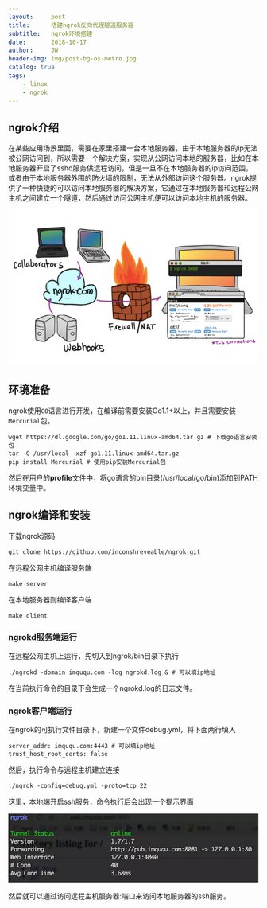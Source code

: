 ```yaml
---
layout:     post
title:      搭建ngrok反向代理隧道服务器
subtitle:   ngrok环境搭建
date:       2018-10-17
author:     JW
header-img: img/post-bg-os-metro.jpg
catalog: true
tags:
    - linux 
    - ngrok 
---
```


## ngrok介绍

在某些应用场景里面，需要在家里搭建一台本地服务器，由于本地服务器的ip无法被公网访问到，所以需要一个解决方案，实现从公网访问本地的服务器，比如在本地服务器开启了sshd服务供远程访问，但是一旦不在本地服务器的ip访问范围，或者由于本地服务器外围的防火墙的限制，无法从外部访问这个服务器。ngrok提供了一种快捷的可以访问本地服务器的解决方案，它通过在本地服务器和远程公网主机之间建立一个隧道，然后通过访问公网主机便可以访问本地主机的服务器。

![](/img/jwblog/post-ngrokd.png)


## 环境准备

ngrok使用`GO`语言进行开发，在编译前需要安装Go1.1+以上，并且需要安装`Mercurial`包。
```
wget https://dl.google.com/go/go1.11.linux-amd64.tar.gz # 下载go语言安装包
tar -C /usr/local -xzf go1.11.linux-amd64.tar.gz
pip install Mercurial # 使用pip安装Mercurial包
```

然后在用户的**profile**文件中，将go语言的bin目录(/usr/local/go/bin)添加到PATH环境变量中。

## ngrok编译和安装
下载ngrok源码

	git clone https://github.com/inconshreveable/ngrok.git

在远程公网主机编译服务端

	make server

在本地服务器则编译客户端

	make client

### ngrokd服务端运行
在远程公网主机上运行，先切入到ngrok/bin目录下执行

	./ngrokd -domain imququ.com -log ngrokd.log & # 可以填ip地址

在当前执行命令的目录下会生成一个ngrokd.log的日志文件。

### ngrok客户端运行
在ngrok的可执行文件目录下，新建一个文件debug.yml，将下面两行填入

	server_addr: imququ.com:4443 # 可以填ip地址
	trust_host_root_certs: false

然后，执行命令与远程主机建立连接

	./ngrok -config=debug.yml -proto=tcp 22

这里，本地端开启ssh服务，命令执行后会出现一个提示界面

![](/img/jwblog/post-ngrok-client.png)

然后就可以通过访问远程主机服务器:端口来访问本地服务器的ssh服务。
